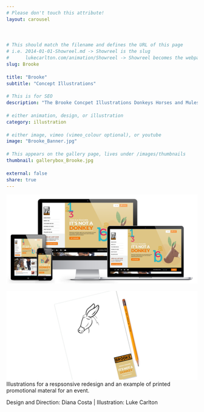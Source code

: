 ```yaml
---
# Please don't touch this attribute!
layout: carousel



# This should match the filename and defines the URL of this page
# i.e. 2014-01-01-Showreel.md -> Showreel is the slug
#      lukecarlton.com/animation/Showreel -> Showreel becomes the webpath
slug: Brooke

title: "Brooke"
subtitle: "Concept Illustrations"

# This is for SEO
description: "The Brooke Concpet Illustrations Donkeys Horses and Mules"

# either animation, design, or illustration
category: illustration

# either image, vimeo (vimeo_colour optional), or youtube
image: "Brooke_Banner.jpg"

# This appears on the gallery page, lives under /images/thumbnails
thumbnail: gallerybox_Brooke.jpg

external: false
share: true
---
```


![Concepts]( /images/Brooke_Concepts.png )
<br><br>
![Concepts]( /images/Brooke2_Concepts.png )
Illustrations for a respsonsive redesign and an example of printed promotional materal for an event.

Design and Direction: Diana Costa  |  Illustration: Luke Carlton